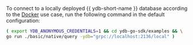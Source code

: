 To connect to a locally deployed {{ ydb-short-name }} database according to the [Docker](../../../../quickstart.md) use case, run the following command in the default configuration:

``` bash
( export YDB_ANONYMOUS_CREDENTIALS=1 && cd ydb-go-sdk/examples && \
go run ./basic/native/query -ydb="grpc://localhost:2136/local" )
```

